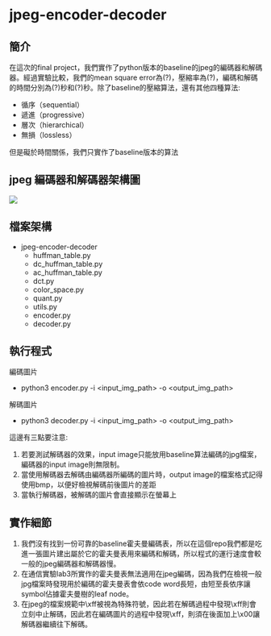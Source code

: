 # jpeg-encoder-decoder
## 簡介
在這次的final project，我們實作了python版本的baseline的jpeg的編碼器和解碼器。經過實驗比較，我們的mean square error為(?)，壓縮率為(?)，編碼和解碼的時間分別為(?)秒和(?)秒。除了baseline的壓縮算法，還有其他四種算法:
* 循序（sequential）
* 遞進（progressive）
* 層次（hierarchical）
* 無損（lossless）

但是礙於時間關係，我們只實作了baseline版本的算法

## jpeg 編碼器和解碼器架構圖
![](https://hackmd.io/_uploads/H1AdnXzPn.png)


## 檔案架構

- jpeg-encoder-decoder
    - huffman_table.py
    - dc_huffman_table.py
    - ac_huffman_table.py
    - dct.py
    - color_space.py
    - quant.py
    - utils.py
    - encoder.py
    - decoder.py

## 執行程式

編碼圖片
* python3 encoder.py -i <input_img_path> -o <output_img_path>

解碼圖片
* python3 decoder.py -i <input_img_path> -o <output_img_path>

這邊有三點要注意:
1. 若要測試解碼器的效果，input image只能放用baseline算法編碼的jpg檔案，編碼器的input image則無限制。
2. 當使用解碼器去解碼由編碼器所編碼的圖片時，output image的檔案格式記得使用bmp，以便好檢視解碼前後圖片的差距
3. 當執行解碼器，被解碼的圖片會直接顯示在螢幕上

## 實作細節
1. 我們沒有找到一份可靠的baseline霍夫曼編碼表，所以在這個repo我們都是吃進一張圖片建出屬於它的霍夫曼表用來編碼和解碼，所以程式的運行速度會較一般的jpeg編碼器和解碼器慢。
2. 在通信實驗lab3所實作的霍夫曼表無法適用在jpeg編碼，因為我們在檢視一般jpg檔案時發現用於編碼的霍夫曼表會依code word長短，由短至長依序讓symbol佔據霍夫曼樹的leaf node。
3. 在jpeg的檔案規範中\xff被視為特殊符號，因此若在解碼過程中發現\xff則會立刻中止解碼，因此若在編碼圖片的過程中發現\xff，則須在後面加上\x00讓解碼器繼續往下解碼。




